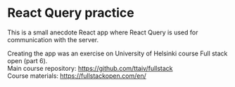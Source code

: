 # React Query practice
This is a small anecdote React app where React Query is used for communication with the server.

Creating the app was an exercise on University of Helsinki course Full stack open (part 6).  
Main course repository: https://github.com/ttaiv/fullstack  
Course materials: https://fullstackopen.com/en/
